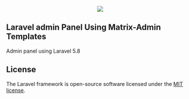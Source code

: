 <p align="center"><img src="https://laravel.com/assets/img/components/logo-laravel.svg"></p>


## Laravel admin Panel Using Matrix-Admin Templates




Admin panel using Laravel 5.8
## License

The Laravel framework is open-source software licensed under the [MIT license](https://opensource.org/licenses/MIT).
